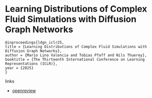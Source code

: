 # Learning Distributions of Complex Fluid Simulations with Diffusion Graph Networks

```
@inproceedings{ldgn_iclr25,
title = {Learning Distributions of Complex Fluid Simulations with Diffusion Graph Networks},
author = {Mario Lino Valencia and Tobias Pfaff and Nils Thuerey},
booktitle = {The Thirteenth International Conference on Learning Representations (ICLR)},
year = {2025}
}
```

links
- [openreview](https://openreview.net/forum?id=uKZdlihDDn)
